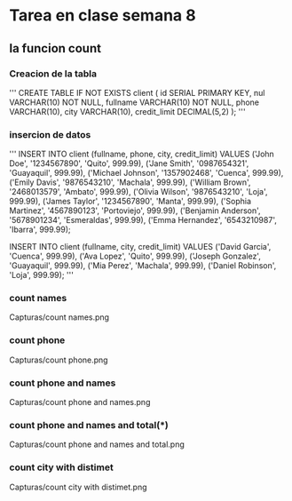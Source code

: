 # Tarea en clase semana 8 
## la funcion count
### Creacion de la tabla 
'''
CREATE TABLE IF NOT EXISTS client (
    id SERIAL PRIMARY KEY,
    nul VARCHAR(10) NOT NULL,
    fullname VARCHAR(10) NOT NULL,
    phone VARCHAR(10),
    city VARCHAR(10),
    credit_limit DECIMAL(5,2)
);
'''
### insercion de datos 
'''
INSERT INTO client (fullname, phone, city, credit_limit)
VALUES 
('John Doe', '1234567890', 'Quito', 999.99),
('Jane Smith', '0987654321', 'Guayaquil', 999.99),
('Michael Johnson', '1357902468', 'Cuenca', 999.99),
('Emily Davis', '9876543210', 'Machala', 999.99),
('William Brown', '2468013579', 'Ambato', 999.99),
('Olivia Wilson', '9876543210', 'Loja', 999.99),
('James Taylor', '1234567890', 'Manta', 999.99),
('Sophia Martinez', '4567890123', 'Portoviejo', 999.99),
('Benjamin Anderson', '5678901234', 'Esmeraldas', 999.99),
('Emma Hernandez', '6543210987', 'Ibarra', 999.99);

INSERT INTO client (fullname, city, credit_limit)
VALUES 
('David Garcia', 'Cuenca', 999.99),
('Ava Lopez', 'Quito', 999.99),
('Joseph Gonzalez', 'Guayaquil', 999.99),
('Mia Perez', 'Machala', 999.99),
('Daniel Robinson', 'Loja', 999.99);
'''

### count names 
Capturas/count names.png

### count phone 
Capturas/count phone.png

### count phone and names 
Capturas/count phone and names.png

### count phone and names and total(*)
Capturas/count phone and names and total.png

### count city with distimet 
Capturas/count city with distimet.png 
